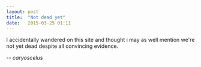 ```yaml
---
layout: post
title:  "Not dead yet"
date:   2015-03-25 01:11
---
```


I accidentally wandered on this site and thought i may as well mention we're not
yet dead despite all convincing evidence.

-- *caryoscelus*
